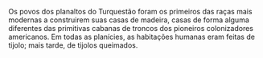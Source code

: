 ﻿Os povos dos planaltos do Turquestão foram os primeiros das raças mais modernas a construirem suas casas de madeira, casas de forma alguma diferentes das primitivas cabanas de troncos dos pioneiros colonizadores americanos. Em todas as planícies, as habitações humanas eram feitas de tijolo; mais tarde, de tijolos queimados.